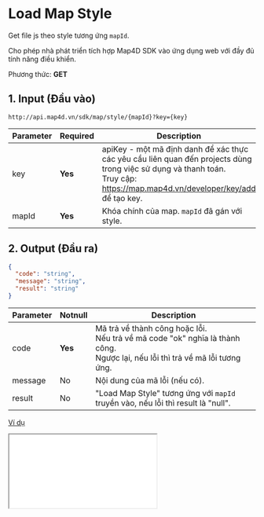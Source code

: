 #  Load Map Style
Get file js theo style tương ứng `mapId`.

Cho phép nhà phát triển tích hợp Map4D SDK vào ứng dụng web với đầy đủ tính năng điều khiển. 

Phương thức: **GET**
## 1. Input (Đầu vào)
```
http://api.map4d.vn/sdk/map/style/{mapId}?key={key}
```
| Parameter | Required | Description                                                                                                                                                                       |
|-----------|----------|-----------------------------------------------------------------------------------------------------------------------------------------------------------------------------------|
| key       |  **Yes** | apiKey - một mã định danh để xác thực các yêu cầu liên quan đến projects dùng trong việc sử dụng và thanh toán. <br>Truy cập: https://map.map4d.vn/developer/key/add để tạo key. |
| mapId     |  **Yes** | Khóa chính của map. `mapId` đã gán với style.                                                                                                                                     |
## 2. Output (Đầu ra)
```json
{
  "code": "string",
  "message": "string",
  "result": "string"
}
```
| Parameter | Notnull | Description                                                                                                                       |
|-----------|---------|-----------------------------------------------------------------------------------------------------------------------------------|
| code      | **Yes** | Mã trả về thành công hoặc lỗi.<br>Nếu trả về mã code "ok" nghĩa là thành công.<br>Ngược lại, nếu lỗi thì trả về mã lỗi tương ứng. |
| message   |    No   | Nội dung của mã lỗi (nếu có).                                                                                                     |
| result    |    No   | "Load Map Style" tương ứng với `mapId` truyền vào, nếu lỗi thì result là "null".                                                  |

[Ví dụ](./examples/v1.0/placedetail.html)
<iframe src="./examples/v1.0/placedetail.html"> </iframe>
